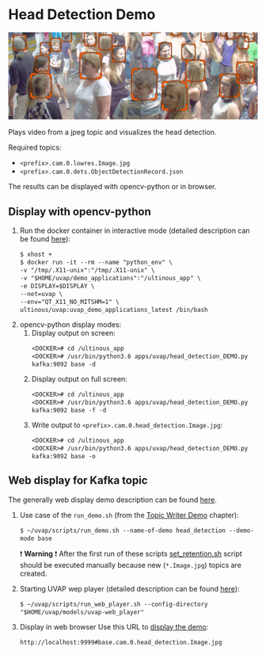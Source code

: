 # Head Detection Demo

![Head detection demo](../images/head-det-demo.png)

Plays video from a jpeg topic and visualizes the head detection.

Required topics:
- `<prefix>.cam.0.lowres.Image.jpg`
- `<prefix>.cam.0.dets.ObjectDetectionRecord.json`

The results can be displayed with opencv-python or in browser.

## Display with opencv-python

1. Run the docker container in interactive mode (detailed description can be found [here](../quick_start_guide.md#interactiveDockerMode)):
   ```
   $ xhost +
   $ docker run -it --rm --name "python_env" \
   -v "/tmp/.X11-unix":"/tmp/.X11-unix" \
   -v "$HOME/uvap/demo_applications":"/ultinous_app" \
   -e DISPLAY=$DISPLAY \
   --net=uvap \
   --env="QT_X11_NO_MITSHM=1" \
   ultinous/uvap:uvap_demo_applications_latest /bin/bash
   ```
1. opencv-python display modes:
   1. Display output on screen:
      ```
      <DOCKER># cd /ultinous_app
      <DOCKER># /usr/bin/python3.6 apps/uvap/head_detection_DEMO.py kafka:9092 base -d
      ```
   1. Display output on full screen:
      ```
      <DOCKER># cd /ultinous_app
      <DOCKER># /usr/bin/python3.6 apps/uvap/head_detection_DEMO.py kafka:9092 base -f -d
      ```
   1. Write output to `<prefix>.cam.0.head_detection.Image.jpg`:
      ```
      <DOCKER># cd /ultinous_app
      <DOCKER># /usr/bin/python3.6 apps/uvap/head_detection_DEMO.py kafka:9092 base -o
      ```   

## Web display for Kafka topic
The generally web display demo description can be found [here](../quick_start_guide.md#webDisplay).

1. Use case of the `run_demo.sh` (from the [Topic Writer Demo](../quick_start_guide.md#topicWriterDemoStarting) chapter):
   ```
   $ ~/uvap/scripts/run_demo.sh --name-of-demo head_detection --demo-mode base
   ```
   :exclamation: **Warning** :exclamation: After the first run of these scripts
    [set_retention.sh](../quick_start_guide.md#setRetention) script should be executed 
    manually because new (`*.Image.jpg`) topics are created.

1. Starting UVAP wep player (detailed description can be found [here](../quick_start_guide.md#playInTheBowser)):
   ```
   $ ~/uvap/scripts/run_web_player.sh --config-directory  "$HOME/uvap/models/uvap-web_player"
   ```

1. Display in web browser
   Use this URL to [display the demo](../quick_start_guide.md#inTheBowser):
   ```
   http://localhost:9999#base.cam.0.head_detection.Image.jpg
   ```
